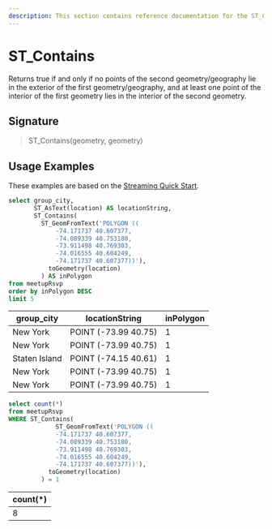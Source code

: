 ```yaml
---
description: This section contains reference documentation for the ST_Contains function.
---
```


# ST_Contains

Returns true if and only if no points of the second geometry/geography lie in the exterior of the first geometry/geography, and at least one point of the interior of the first geometry lies in the interior of the second geometry.

## Signature

> ST_Contains(geometry, geometry)

## Usage Examples

These examples are based on the [Streaming Quick Start](../../basics/getting-started/quick-start.md#streaming).

```sql
select group_city, 
       ST_AsText(location) AS locationString,  
       ST_Contains(
         ST_GeomFromText('POLYGON ((
             -74.171737 40.607377, 
             -74.089339 40.753180, 
             -73.911498 40.769303, 
             -74.016555 40.604249,  
             -74.171737 40.607377))'),
	       toGeometry(location)
	     ) AS inPolygon
from meetupRsvp 
order by inPolygon DESC
limit 5
```

| group_city | locationString | inPolygon |
| ------------- | ------------- | ------------- |
|New York	|POINT (-73.99 40.75)|	1|
|New York	|POINT (-73.99 40.75)|	1|
|Staten Island	|POINT (-74.15 40.61)|	1|
|New York	|POINT (-73.99 40.75)|	1|
|New York	|POINT (-73.99 40.75)|	1|


```sql
select count(*)
from meetupRsvp
WHERE ST_Contains(
		     ST_GeomFromText('POLYGON ((
             -74.171737 40.607377, 
             -74.089339 40.753180, 
             -73.911498 40.769303, 
             -74.016555 40.604249,  
             -74.171737 40.607377))'),
	       toGeometry(location)
	     ) = 1
```

| count(*) |
| -------------  |
| 8 |